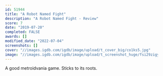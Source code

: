 ```yaml
---
id: 51944
title: "A Robot Named Fight"
description: "A Robot Named Fight - Review"
score: 7
date: "2019-07-20"
completed: FALSE
awards: []
modified_date: "2022-07-04"
screenshots: []
cover: "//images.igdb.com/igdb/image/upload/t_cover_big/co1ks5.jpg"
image: "//images.igdb.com/igdb/image/upload/t_screenshot_huge/fsi29zigyi4qst0mmape.jpg"
---
```

A good metroidvania game. Sticks to its roots.